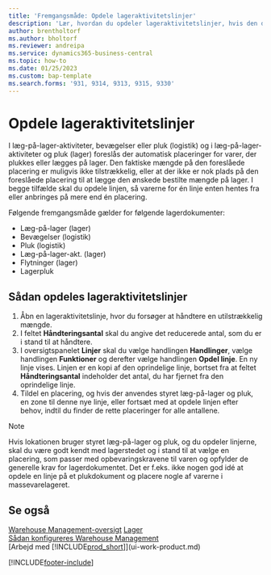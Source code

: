 ```yaml
---
title: 'Fremgangsmåde: Opdele lageraktivitetslinjer'
description: 'Lær, hvordan du opdeler lageraktivitetslinjer, hvis den disponible kapacitet på en foreslået placering ikke er tilstrækkelig.'
author: brentholtorf
ms.author: bholtorf
ms.reviewer: andreipa
ms.service: dynamics365-business-central
ms.topic: how-to
ms.date: 01/25/2023
ms.custom: bap-template
ms.search.forms: '931, 9314, 9313, 9315, 9330'
---
```

# <a name="split-warehouse-activity-lines"></a><a name="split-warehouse-activity-lines"></a>Opdele lageraktivitetslinjer

I læg-på-lager-aktiviteter, bevægelser eller pluk (logistik) og i læg-på-lager-aktiviteter og pluk (lager) foreslås der automatisk placeringer for varer, der plukkes eller lægges på lager. Den faktiske mængde på den foreslåede placering er muligvis ikke tilstrækkelig, eller at der ikke er nok plads på den foreslåede placering til at lægge den ønskede bestilte mængde på lager. I begge tilfælde skal du opdele linjen, så varerne for én linje enten hentes fra eller anbringes på mere end én placering.  

Følgende fremgangsmåde gælder for følgende lagerdokumenter:

* Læg-på-lager (lager)
* Bevægelser (logistik)
* Pluk (logistik)
* Læg-på-lager-akt. (lager)
* Flytninger (lager)
* Lagerpluk  

## <a name="to-split-warehouse-activity-lines"></a><a name="to-split-warehouse-activity-lines"></a>Sådan opdeles lageraktivitetslinjer

1. Åbn en lageraktivitetslinje, hvor du forsøger at håndtere en utilstrækkelig mængde.  
2. I feltet **Håndteringsantal** skal du angive det reducerede antal, som du er i stand til at håndtere.  
3. I oversigtspanelet **Linjer** skal du vælge handlingen **Handlinger**, vælge handlingen **Funktioner** og derefter vælge handlingen **Opdel linje**. En ny linje vises. Linjen er en kopi af den oprindelige linje, bortset fra at feltet **Håndteringsantal** indeholder det antal, du har fjernet fra den oprindelige linje.  
4. Tildel en placering, og hvis der anvendes styret læg-på-lager og pluk, en zone til denne nye linje, eller fortsæt med at opdele linjen efter behov, indtil du finder de rette placeringer for alle antallene.  

> [!NOTE]  
> Hvis lokationen bruger styret læg-på-lager og pluk, og du opdeler linjerne, skal du være godt kendt med lagerstedet og i stand til at vælge en placering, som passer med opbevaringskravene til varen og opfylder de generelle krav for lagerdokumentet. Det er f.eks. ikke nogen god idé at opdele en linje på et plukdokument og placere nogle af varerne i massevarelageret.  

## <a name="see-also"></a><a name="see-also"></a>Se også

[Warehouse Management-oversigt](design-details-warehouse-management.md)
[Lager](inventory-manage-inventory.md)  
[Sådan konfigureres Warehouse Management](warehouse-setup-warehouse.md)  
[Arbejd med [!INCLUDE[prod_short](includes/prod_short.md)]](ui-work-product.md)


[!INCLUDE[footer-include](includes/footer-banner.md)]
